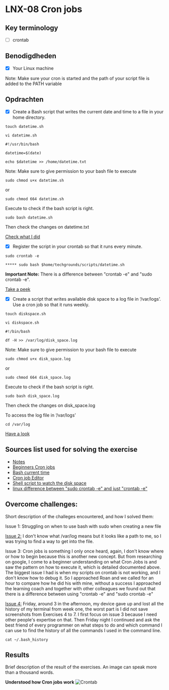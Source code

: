 # LNX-08 Cron jobs

<!-- What is Cron jobs?

Learned how to use these different commands: -->

## Key terminology

- [ ] crontab

## Benodigdheden

- [x] Your Linux machine

Note: Make sure your cron is started and the path of your script file is added to the PATH variable

## Opdrachten

- [x] Create a Bash script that writes the current date and time to a file in your home directory.

```
touch datetime.sh

vi datetime.sh

#!/usr/bin/bash

datetime=$(date)

echo $datetime >> /home/datetime.txt
```

Note: Make sure to give permission to your bash file to execute

```
sudo chmod u+x datetime.sh
```

or

```
sudo chmod 664 datetime.sh
```

Execute to check if the bash script is right.

```
sudo bash datetime.sh
```

Then check the changes on datetime.txt

[Check what I did](https://github.com/techgrounds/techgrounds-agcdtmr/blob/main/00_includes/linux/lnx-08-cron-date1.png)

- [x] Register the script in your crontab so that it runs every minute.

```
sudo crontab -e

***** sudo bash $home/techgrounds/scripts/datetime.sh
```

**Important Note:** There is a difference between "crontab -e" and "sudo crontab -e".

[Take a peek](https://github.com/techgrounds/techgrounds-agcdtmr/blob/main/00_includes/linux/lnx-08-cron-date2.png)

- [x] Create a script that writes available disk space to a log file in ‘/var/logs’. Use a cron job so that it runs weekly.

```
touch diskspace.sh

vi diskspace.sh

#!/bin/bash

df -H >> /var/log/disk_space.log

```

Note: Make sure to give permission to your bash file to execute

```
sudo chmod u+x disk_space.log
```

or

```
sudo chmod 664 disk_space.log
```

Execute to check if the bash script is right.

```
sudo bash disk_space.log
```

Then check the changes on disk_space.log

To access the log file in ‘/var/logs’

```
cd /var/log
```

[Have a look](https://github.com/techgrounds/techgrounds-agcdtmr/blob/main/00_includes/linux/lnx-08-cron-disk2.png)

## Sources list used for solving the exercise

- [Notes](https://docs.google.com/document/d/1AkYSIMAVUV80uiGOafPnvR7k05jMlWtA/edit)
- [Beginners Cron jobs](https://ostechnix.com/a-beginners-guide-to-cron-jobs/)
- [Bash current time](https://tecadmin.net/get-current-date-and-time-in-bash/)
- [Cron job Editor](https://crontab.guru/every-week)
- [Shell script to watch the disk space](https://www.cyberciti.biz/tips/shell-script-to-watch-the-disk-space.html)
- [linux difference between "sudo crontab -e" and just "crontab -e"](https://stackoverflow.com/questions/43237488/linux-difference-between-sudo-crontab-e-and-just-crontab-e#:~:text=Yes%2C%20indeed%20they%20are%20different,user%20who%20is%20logged%20in.)

## Overcome challenges:

Short description of the challeges encountered, and how I solved them:

Issue 1: Struggling on when to use bash with sudo when creating a new file

[Issue 2:](https://github.com/techgrounds/techgrounds-agcdtmr/blob/main/00_includes/linux/lnx-08-issue2.png) I don't know what /var/log means but it looks like a path to me, so I was trying to find a way to get into the file.

Issue 3: Cron jobs is something I only once heard, again, I don't know where or how to begin because this is another new concept. But from researching on google, I come to a beginner understanding on what Cron Jobs is and saw the pattern on how to execute it, which is detailed documented above. The biggest issue I had is when my scripts on crontab is not working, and I don't know how to debug it. So I approached Roan and we called for an hour to compare how he did his with mine, without a success
I approached the learning coach and together with other colleagues we found out that there is a difference between using "crontab -e" and "sudo crontab -e"

[Issue 4:](https://github.com/techgrounds/techgrounds-agcdtmr/blob/main/00_includes/chatgpt-terminal-history.jpg) Friday, around 3 in the afternoon, my device gave up and lost all the history of my terminal from week one, the worst part is I did not save screenshots from Exercises 4 to 7. I first focus on issue 3 because I need other people's expertise on that. Then Friday night I continued and ask the best friend of every programmer on what steps to do and which command I can use to find the history of all the commands I used in the command line.

```
cat ~/.bash_history
```

## Results

Brief description of the result of the exercises. An image can speak more than a thousand words.

**Understood how Cron jobs work**
![Crontab](https://github.com/techgrounds/techgrounds-agcdtmr/blob/main/00_includes/linux/lnx-08-cron-disk1.png)
